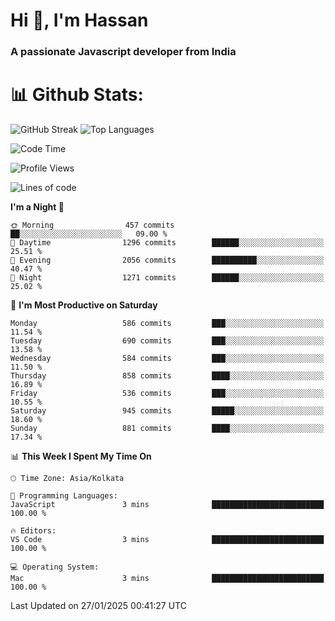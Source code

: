 # Hi 👋, I'm Hassan
### A passionate Javascript developer from India


# 📊 Github Stats:
![GitHub Streak](https://github-readme-streak-stats.herokuapp.com/?user=codeblooded47&theme=dracula&hide_border=false)
![Top Languages](https://github-readme-stats.vercel.app/api/top-langs/?username=codeblooded47&layout=compact&theme=dracula)



<!--START_SECTION:waka-->
![Code Time](http://img.shields.io/badge/Code%20Time-882%20hrs%2034%20mins-blue)

![Profile Views](http://img.shields.io/badge/Profile%20Views-0-blue)

![Lines of code](https://img.shields.io/badge/From%20Hello%20World%20I%27ve%20Written-24.0%20million%20lines%20of%20code-blue)

**I'm a Night 🦉** 

```text
🌞 Morning                457 commits         ██░░░░░░░░░░░░░░░░░░░░░░░   09.00 % 
🌆 Daytime                1296 commits        ██████░░░░░░░░░░░░░░░░░░░   25.51 % 
🌃 Evening                2056 commits        ██████████░░░░░░░░░░░░░░░   40.47 % 
🌙 Night                  1271 commits        ██████░░░░░░░░░░░░░░░░░░░   25.02 % 
```
📅 **I'm Most Productive on Saturday** 

```text
Monday                   586 commits         ███░░░░░░░░░░░░░░░░░░░░░░   11.54 % 
Tuesday                  690 commits         ███░░░░░░░░░░░░░░░░░░░░░░   13.58 % 
Wednesday                584 commits         ███░░░░░░░░░░░░░░░░░░░░░░   11.50 % 
Thursday                 858 commits         ████░░░░░░░░░░░░░░░░░░░░░   16.89 % 
Friday                   536 commits         ███░░░░░░░░░░░░░░░░░░░░░░   10.55 % 
Saturday                 945 commits         █████░░░░░░░░░░░░░░░░░░░░   18.60 % 
Sunday                   881 commits         ████░░░░░░░░░░░░░░░░░░░░░   17.34 % 
```


📊 **This Week I Spent My Time On** 

```text
🕑︎ Time Zone: Asia/Kolkata

💬 Programming Languages: 
JavaScript               3 mins              █████████████████████████   100.00 % 

🔥 Editors: 
VS Code                  3 mins              █████████████████████████   100.00 % 

💻 Operating System: 
Mac                      3 mins              █████████████████████████   100.00 % 
```


 Last Updated on 27/01/2025 00:41:27 UTC
<!--END_SECTION:waka-->

